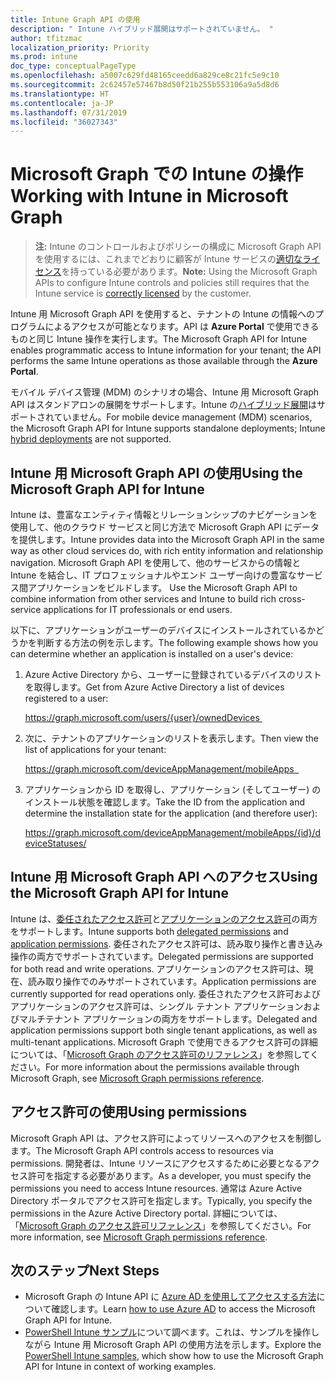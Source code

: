 ```yaml
---
title: Intune Graph API の使用
description: " Intune ハイブリッド展開はサポートされていません。 "
author: tfitzmac
localization_priority: Priority
ms.prod: intune
doc_type: conceptualPageType
ms.openlocfilehash: a5007c629fd48165ceedd6a829ce8c21fc5e9c10
ms.sourcegitcommit: 2c62457e57467b8d50f21b255b553106a9a5d8d6
ms.translationtype: HT
ms.contentlocale: ja-JP
ms.lasthandoff: 07/31/2019
ms.locfileid: "36027343"
---
```

# <a name="working-with-intune-in-microsoft-graph"></a><span data-ttu-id="47111-103">Microsoft Graph での Intune の操作</span><span class="sxs-lookup"><span data-stu-id="47111-103">Working with Intune in Microsoft Graph</span></span>  

> <span data-ttu-id="47111-104">**注:** Intune のコントロールおよびポリシーの構成に Microsoft Graph API を使用するには、これまでどおりに顧客が Intune サービスの[適切なライセンス](https://www.microsoft.com/en-us/cloud-platform/microsoft-intune-pricing)を持っている必要があります。</span><span class="sxs-lookup"><span data-stu-id="47111-104">**Note:** Using the Microsoft Graph APIs to configure Intune controls and policies still requires that the Intune service is [correctly licensed](https://www.microsoft.com/en-us/cloud-platform/microsoft-intune-pricing) by the customer.</span></span>

<span data-ttu-id="47111-105">Intune 用 Microsoft Graph API を使用すると、テナントの Intune の情報へのプログラムによるアクセスが可能となります。API は **Azure Portal** で使用できるものと同じ Intune 操作を実行します。</span><span class="sxs-lookup"><span data-stu-id="47111-105">The Microsoft Graph API for Intune enables programmatic access to Intune information for your tenant; the API performs the same Intune operations as those available through the **Azure Portal**.</span></span>  

<span data-ttu-id="47111-106">モバイル デバイス管理 (MDM) のシナリオの場合、Intune 用 Microsoft Graph API はスタンドアロンの展開をサポートします。Intune の[ハイブリッド展開](https://docs.microsoft.com/ja-JP/sccm/mdm/understand/choose-between-standalone-intune-and-hybrid-mobile-device-management)はサポートされていません。</span><span class="sxs-lookup"><span data-stu-id="47111-106">For mobile device management (MDM) scenarios, the Microsoft Graph API for Intune supports standalone deployments; Intune [hybrid deployments](https://docs.microsoft.com/en-us/sccm/mdm/understand/choose-between-standalone-intune-and-hybrid-mobile-device-management) are not supported.</span></span> 

## <a name="using-the-microsoft-graph-api-for-intune"></a><span data-ttu-id="47111-107">Intune 用 Microsoft Graph API の使用</span><span class="sxs-lookup"><span data-stu-id="47111-107">Using the Microsoft Graph API for Intune</span></span>

<span data-ttu-id="47111-108">Intune は、豊富なエンティティ情報とリレーションシップのナビゲーションを使用して、他のクラウド サービスと同じ方法で Microsoft Graph API にデータを提供します。</span><span class="sxs-lookup"><span data-stu-id="47111-108">Intune provides data into the Microsoft Graph API in the same way as other cloud services do, with rich entity information and relationship navigation.</span></span><span data-ttu-id="47111-109"> Microsoft Graph API を使用して、他のサービスからの情報と Intune を結合し、IT プロフェッショナルやエンド ユーザー向けの豊富なサービス間アプリケーションをビルドします。</span><span class="sxs-lookup"><span data-stu-id="47111-109"> Use the Microsoft Graph API to combine information from other services and Intune to build rich cross-service applications for IT professionals or end users.</span></span>     

<span data-ttu-id="47111-110">以下に、アプリケーションがユーザーのデバイスにインストールされているかどうかを判断する方法の例を示します。</span><span class="sxs-lookup"><span data-stu-id="47111-110">The following example shows how you can determine whether an application is installed on a user's device:</span></span> 

1. <span data-ttu-id="47111-111">Azure Active Directory から、ユーザーに登録されているデバイスのリストを取得します。</span><span class="sxs-lookup"><span data-stu-id="47111-111">Get from Azure Active Directory a list of devices registered to a user:</span></span> 

    https://graph.microsoft.com/users/{user}/ownedDevices 

2. <span data-ttu-id="47111-112">次に、テナントのアプリケーションのリストを表示します。</span><span class="sxs-lookup"><span data-stu-id="47111-112">Then view the list of applications for your tenant:</span></span> 

    https://graph.microsoft.com/deviceAppManagement/mobileApps  

3. <span data-ttu-id="47111-113">アプリケーションから ID を取得し、アプリケーション (そしてユーザー) のインストール状態を確認します。</span><span class="sxs-lookup"><span data-stu-id="47111-113">Take the ID from the application and determine the installation state for the application (and therefore user):</span></span>

    https://graph.microsoft.com/deviceAppManagement/mobileApps/{id}/deviceStatuses/

## <a name="accessing-the-microsoft-graph-api-for-intune"></a><span data-ttu-id="47111-114">Intune 用 Microsoft Graph API へのアクセス</span><span class="sxs-lookup"><span data-stu-id="47111-114">Using the Microsoft Graph API for Intune</span></span>

<span data-ttu-id="47111-115">Intune は、[委任されたアクセス許可](https://docs.microsoft.com/graph/auth-v2-user)と[アプリケーションのアクセス許可](https://docs.microsoft.com/graph/auth-v2-service)の両方をサポートします。</span><span class="sxs-lookup"><span data-stu-id="47111-115">Intune supports both [delegated permissions](https://docs.microsoft.com/graph/auth-v2-user) and [application permissions](https://docs.microsoft.com/graph/auth-v2-service).</span></span> <span data-ttu-id="47111-116">委任されたアクセス許可は、読み取り操作と書き込み操作の両方でサポートされています。</span><span class="sxs-lookup"><span data-stu-id="47111-116">Delegated permissions are supported for both read and write operations.</span></span> <span data-ttu-id="47111-117">アプリケーションのアクセス許可は、現在、読み取り操作でのみサポートされています。</span><span class="sxs-lookup"><span data-stu-id="47111-117">Application permissions are currently supported for read operations only.</span></span> <span data-ttu-id="47111-118">委任されたアクセス許可およびアプリケーションのアクセス許可は、シングル テナント アプリケーションおよびマルチテナント アプリケーションの両方をサポートします。</span><span class="sxs-lookup"><span data-stu-id="47111-118">Delegated and application permissions support both single tenant applications, as well as multi-tenant applications.</span></span> <span data-ttu-id="47111-119">Microsoft Graph で使用できるアクセス許可の詳細については、「[Microsoft Graph のアクセス許可のリファレンス](https://docs.microsoft.com/graph/permissions-reference)」を参照してください。</span><span class="sxs-lookup"><span data-stu-id="47111-119">For more information about the permissions available through Microsoft Graph, see [Microsoft Graph permissions reference](https://docs.microsoft.com/graph/permissions-reference).</span></span>

## <a name="using-permissions"></a><span data-ttu-id="47111-120">アクセス許可の使用</span><span class="sxs-lookup"><span data-stu-id="47111-120">Using permissions</span></span>

<span data-ttu-id="47111-121">Microsoft Graph API は、アクセス許可によってリソースへのアクセスを制御します。</span><span class="sxs-lookup"><span data-stu-id="47111-121">The Microsoft Graph API controls access to resources via permissions.</span></span> <span data-ttu-id="47111-122">開発者は、Intune リソースにアクセスするために必要となるアクセス許可を指定する必要があります。</span><span class="sxs-lookup"><span data-stu-id="47111-122">As a developer, you must specify the permissions you need to access Intune resources.</span></span> <span data-ttu-id="47111-123">通常は Azure Active Directory ポータルでアクセス許可を指定します。</span><span class="sxs-lookup"><span data-stu-id="47111-123">Typically, you specify the permissions in the Azure Active Directory portal.</span></span> <span data-ttu-id="47111-124">詳細については、「[Microsoft Graph のアクセス許可リファレンス](https://docs.microsoft.com/ja-JP/graph/permissions-reference)」を参照してください。</span><span class="sxs-lookup"><span data-stu-id="47111-124">For more information, see [Microsoft Graph permissions reference](https://docs.microsoft.com/en-us/graph/permissions-reference).</span></span>

## <a name="next-steps"></a><span data-ttu-id="47111-125">次のステップ</span><span class="sxs-lookup"><span data-stu-id="47111-125">Next Steps</span></span>

- <span data-ttu-id="47111-126">Microsoft Graph の Intune API に [Azure AD を使用してアクセスする方法](https://docs.microsoft.com/ja-JP/intune/intune-graph-apis)について確認します。</span><span class="sxs-lookup"><span data-stu-id="47111-126">Learn [how to use Azure AD](https://docs.microsoft.com/en-us/intune/intune-graph-apis) to access the Microsoft Graph API for Intune.</span></span>  
- <span data-ttu-id="47111-127">[PowerShell Intune サンプル](https://github.com/microsoftgraph/powershell-intune-samples)について調べます。これは、サンプルを操作しながら Intune 用 Microsoft Graph API の使用方法を示します。</span><span class="sxs-lookup"><span data-stu-id="47111-127">Explore the [PowerShell Intune samples](https://github.com/microsoftgraph/powershell-intune-samples), which show how to use the Microsoft Graph API for Intune in context of working examples.</span></span>

